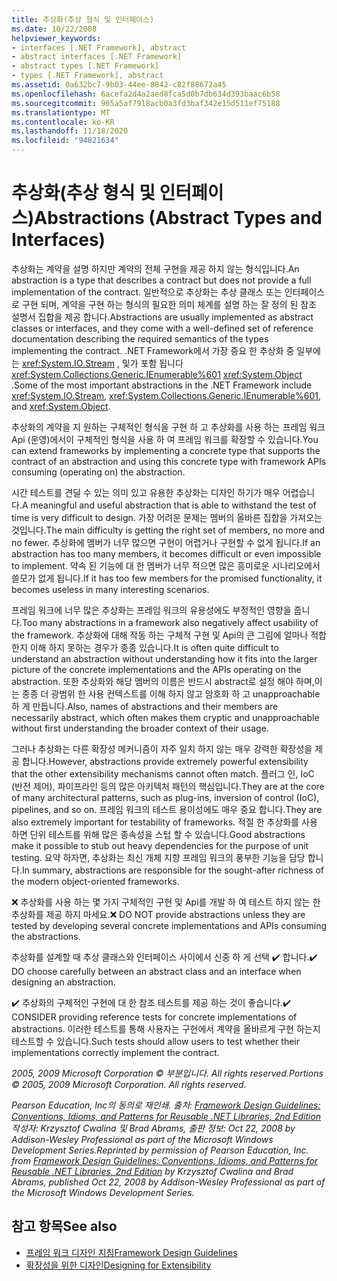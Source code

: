```yaml
---
title: 추상화(추상 형식 및 인터페이스)
ms.date: 10/22/2008
helpviewer_keywords:
- interfaces [.NET Framework], abstract
- abstract interfaces [.NET Framework]
- abstract types [.NET Framework]
- types [.NET Framework], abstract
ms.assetid: 0a632bc7-9b03-44ee-8842-c82f88672a45
ms.openlocfilehash: 6acefa2d4a2aed8fca5d0b7db634d393baac6b58
ms.sourcegitcommit: 965a5af7918acb0a3fd3baf342e15d511ef75188
ms.translationtype: MT
ms.contentlocale: ko-KR
ms.lasthandoff: 11/18/2020
ms.locfileid: "94821634"
---
```

# <a name="abstractions-abstract-types-and-interfaces"></a><span data-ttu-id="19a03-102">추상화(추상 형식 및 인터페이스)</span><span class="sxs-lookup"><span data-stu-id="19a03-102">Abstractions (Abstract Types and Interfaces)</span></span>
<span data-ttu-id="19a03-103">추상화는 계약을 설명 하지만 계약의 전체 구현을 제공 하지 않는 형식입니다.</span><span class="sxs-lookup"><span data-stu-id="19a03-103">An abstraction is a type that describes a contract but does not provide a full implementation of the contract.</span></span> <span data-ttu-id="19a03-104">일반적으로 추상화는 추상 클래스 또는 인터페이스로 구현 되며, 계약을 구현 하는 형식의 필요한 의미 체계를 설명 하는 잘 정의 된 참조 설명서 집합을 제공 합니다.</span><span class="sxs-lookup"><span data-stu-id="19a03-104">Abstractions are usually implemented as abstract classes or interfaces, and they come with a well-defined set of reference documentation describing the required semantics of the types implementing the contract.</span></span> <span data-ttu-id="19a03-105">.NET Framework에서 가장 중요 한 추상화 중 일부에는 <xref:System.IO.Stream> , 및가 포함 됩니다 <xref:System.Collections.Generic.IEnumerable%601> <xref:System.Object> .</span><span class="sxs-lookup"><span data-stu-id="19a03-105">Some of the most important abstractions in the .NET Framework include <xref:System.IO.Stream>, <xref:System.Collections.Generic.IEnumerable%601>, and <xref:System.Object>.</span></span>

 <span data-ttu-id="19a03-106">추상화의 계약을 지 원하는 구체적인 형식을 구현 하 고 추상화를 사용 하는 프레임 워크 Api (운영)에서이 구체적인 형식을 사용 하 여 프레임 워크를 확장할 수 있습니다.</span><span class="sxs-lookup"><span data-stu-id="19a03-106">You can extend frameworks by implementing a concrete type that supports the contract of an abstraction and using this concrete type with framework APIs consuming (operating on) the abstraction.</span></span>

 <span data-ttu-id="19a03-107">시간 테스트를 견딜 수 있는 의미 있고 유용한 추상화는 디자인 하기가 매우 어렵습니다.</span><span class="sxs-lookup"><span data-stu-id="19a03-107">A meaningful and useful abstraction that is able to withstand the test of time is very difficult to design.</span></span> <span data-ttu-id="19a03-108">가장 어려운 문제는 멤버의 올바른 집합을 가져오는 것입니다.</span><span class="sxs-lookup"><span data-stu-id="19a03-108">The main difficulty is getting the right set of members, no more and no fewer.</span></span> <span data-ttu-id="19a03-109">추상화에 멤버가 너무 많으면 구현이 어렵거나 구현할 수 없게 됩니다.</span><span class="sxs-lookup"><span data-stu-id="19a03-109">If an abstraction has too many members, it becomes difficult or even impossible to implement.</span></span> <span data-ttu-id="19a03-110">약속 된 기능에 대 한 멤버가 너무 적으면 많은 흥미로운 시나리오에서 쓸모가 없게 됩니다.</span><span class="sxs-lookup"><span data-stu-id="19a03-110">If it has too few members for the promised functionality, it becomes useless in many interesting scenarios.</span></span>

 <span data-ttu-id="19a03-111">프레임 워크에 너무 많은 추상화는 프레임 워크의 유용성에도 부정적인 영향을 줍니다.</span><span class="sxs-lookup"><span data-stu-id="19a03-111">Too many abstractions in a framework also negatively affect usability of the framework.</span></span> <span data-ttu-id="19a03-112">추상화에 대해 작동 하는 구체적 구현 및 Api의 큰 그림에 얼마나 적합 한지 이해 하지 못하는 경우가 종종 있습니다.</span><span class="sxs-lookup"><span data-stu-id="19a03-112">It is often quite difficult to understand an abstraction without understanding how it fits into the larger picture of the concrete implementations and the APIs operating on the abstraction.</span></span> <span data-ttu-id="19a03-113">또한 추상화와 해당 멤버의 이름은 반드시 abstract로 설정 해야 하며,이는 종종 더 광범위 한 사용 컨텍스트를 이해 하지 않고 암호화 하 고 unapproachable 하 게 만듭니다.</span><span class="sxs-lookup"><span data-stu-id="19a03-113">Also, names of abstractions and their members are necessarily abstract, which often makes them cryptic and unapproachable without first understanding the broader context of their usage.</span></span>

 <span data-ttu-id="19a03-114">그러나 추상화는 다른 확장성 메커니즘이 자주 일치 하지 않는 매우 강력한 확장성을 제공 합니다.</span><span class="sxs-lookup"><span data-stu-id="19a03-114">However, abstractions provide extremely powerful extensibility that the other extensibility mechanisms cannot often match.</span></span> <span data-ttu-id="19a03-115">플러그 인, IoC (반전 제어), 파이프라인 등의 많은 아키텍처 패턴의 핵심입니다.</span><span class="sxs-lookup"><span data-stu-id="19a03-115">They are at the core of many architectural patterns, such as plug-ins, inversion of control (IoC), pipelines, and so on.</span></span> <span data-ttu-id="19a03-116">프레임 워크의 테스트 용이성에도 매우 중요 합니다.</span><span class="sxs-lookup"><span data-stu-id="19a03-116">They are also extremely important for testability of frameworks.</span></span> <span data-ttu-id="19a03-117">적절 한 추상화를 사용 하면 단위 테스트를 위해 많은 종속성을 스텁 할 수 있습니다.</span><span class="sxs-lookup"><span data-stu-id="19a03-117">Good abstractions make it possible to stub out heavy dependencies for the purpose of unit testing.</span></span> <span data-ttu-id="19a03-118">요약 하자면, 추상화는 최신 개체 지향 프레임 워크의 풍부한 기능을 담당 합니다.</span><span class="sxs-lookup"><span data-stu-id="19a03-118">In summary, abstractions are responsible for the sought-after richness of the modern object-oriented frameworks.</span></span>

 <span data-ttu-id="19a03-119">❌ 추상화를 사용 하는 몇 가지 구체적인 구현 및 Api를 개발 하 여 테스트 하지 않는 한 추상화를 제공 하지 마세요.</span><span class="sxs-lookup"><span data-stu-id="19a03-119">❌ DO NOT provide abstractions unless they are tested by developing several concrete implementations and APIs consuming the abstractions.</span></span>

 <span data-ttu-id="19a03-120">추상화를 설계할 때 추상 클래스와 인터페이스 사이에서 신중 하 게 선택 ✔️ 합니다.</span><span class="sxs-lookup"><span data-stu-id="19a03-120">✔️ DO choose carefully between an abstract class and an interface when designing an abstraction.</span></span>

 <span data-ttu-id="19a03-121">✔️ 추상화의 구체적인 구현에 대 한 참조 테스트를 제공 하는 것이 좋습니다.</span><span class="sxs-lookup"><span data-stu-id="19a03-121">✔️ CONSIDER providing reference tests for concrete implementations of abstractions.</span></span> <span data-ttu-id="19a03-122">이러한 테스트를 통해 사용자는 구현에서 계약을 올바르게 구현 하는지 테스트할 수 있습니다.</span><span class="sxs-lookup"><span data-stu-id="19a03-122">Such tests should allow users to test whether their implementations correctly implement the contract.</span></span>

 <span data-ttu-id="19a03-123">*2005, 2009 Microsoft Corporation © 부분입니다. All rights reserved.*</span><span class="sxs-lookup"><span data-stu-id="19a03-123">*Portions © 2005, 2009 Microsoft Corporation. All rights reserved.*</span></span>

 <span data-ttu-id="19a03-124">*Pearson Education, Inc의 동의로 재인쇄. 출처: [Framework Design Guidelines: Conventions, Idioms, and Patterns for Reusable .NET Libraries, 2nd Edition](https://www.informit.com/store/framework-design-guidelines-conventions-idioms-and-9780321545619) 작성자: Krzysztof Cwalina 및 Brad Abrams, 출판 정보: Oct 22, 2008 by Addison-Wesley Professional as part of the Microsoft Windows Development Series.*</span><span class="sxs-lookup"><span data-stu-id="19a03-124">*Reprinted by permission of Pearson Education, Inc. from [Framework Design Guidelines: Conventions, Idioms, and Patterns for Reusable .NET Libraries, 2nd Edition](https://www.informit.com/store/framework-design-guidelines-conventions-idioms-and-9780321545619) by Krzysztof Cwalina and Brad Abrams, published Oct 22, 2008 by Addison-Wesley Professional as part of the Microsoft Windows Development Series.*</span></span>

## <a name="see-also"></a><span data-ttu-id="19a03-125">참고 항목</span><span class="sxs-lookup"><span data-stu-id="19a03-125">See also</span></span>

- [<span data-ttu-id="19a03-126">프레임 워크 디자인 지침</span><span class="sxs-lookup"><span data-stu-id="19a03-126">Framework Design Guidelines</span></span>](index.md)
- [<span data-ttu-id="19a03-127">확장성을 위한 디자인</span><span class="sxs-lookup"><span data-stu-id="19a03-127">Designing for Extensibility</span></span>](designing-for-extensibility.md)
